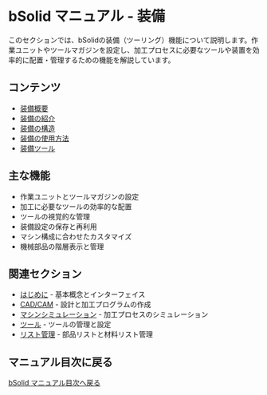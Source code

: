 # bSolid マニュアル - 装備

このセクションでは、bSolidの装備（ツーリング）機能について説明します。作業ユニットやツールマガジンを設定し、加工プロセスに必要なツールや装置を効率的に配置・管理するための機能を解説しています。

## コンテンツ

- [装備概要](./08-00_overview.md)
- [装備の紹介](./08-01_presentazione.md)
- [装備の構造](./08-02_struttura.md)
- [装備の使用方法](./08-03_utilizzo.md)
- [装備ツール](./08-04_strumenti.md)

## 主な機能

- 作業ユニットとツールマガジンの設定
- 加工に必要なツールの効率的な配置
- ツールの視覚的な管理
- 装備設定の保存と再利用
- マシン構成に合わせたカスタマイズ
- 機械部品の階層表示と管理

## 関連セクション

- [はじめに](../01-PerIniziare/README.md) - 基本概念とインターフェイス
- [CAD/CAM](../02-CADCAM/README.md) - 設計と加工プログラムの作成
- [マシンシミュレーション](../03-SimMacchina/README.md) - 加工プロセスのシミュレーション
- [ツール](../05-Utensili/README.md) - ツールの管理と設定
- [リスト管理](../07-Distinte/README.md) - 部品リストと材料リスト管理

## マニュアル目次に戻る

[bSolid マニュアル目次へ戻る](../README.md) 